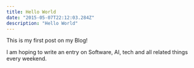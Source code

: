 ```yaml
---
title: Hello World
date: "2015-05-07T22:12:03.284Z"
description: "Hello World"
---
```


This is my first post on my Blog!

I am hoping to write an entry on Software, AI, tech and all related things every weekend.
